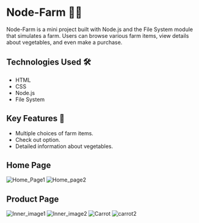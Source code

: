 # Node-Farm 🚜🌽

Node-Farm is a mini project built with Node.js and the File System module that simulates a farm. Users can browse various farm items, view details about vegetables, and even make a purchase.

## Technologies Used 🛠️

- HTML
- CSS
- Node.js
- File System

## Key Features 🌟

- Multiple choices of farm items.
- Check out option.
- Detailed information about vegetables.

## Home Page

![Home_Page1](https://github.com/karuna-sagar/Node-Farm/assets/128089073/5664ad7e-c428-4a0c-b9ec-8b3dad913748)
![Home_page2](https://github.com/karuna-sagar/Node-Farm/assets/128089073/eb449bd6-d2d7-4605-ad4e-7401bab2c16d)

## Product Page

![Inner_image1](https://github.com/karuna-sagar/Node-Farm/assets/128089073/d321ad97-3678-45d7-9859-c818062d0e51)
![Inner_image2](https://github.com/karuna-sagar/Node-Farm/assets/128089073/1c4b1373-b5ee-4856-89c4-8aa2fd8f9d97)
![Carrot](https://github.com/karuna-sagar/Node-Farm/assets/128089073/76bbad82-98fd-467f-8d0b-0e9cc5e62305)
![carrot2](https://github.com/karuna-sagar/Node-Farm/assets/128089073/68ea4950-f95b-47b1-8cc4-5978381b9116)
